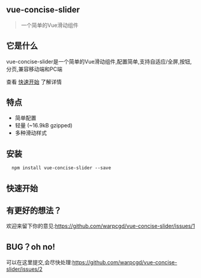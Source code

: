 ## vue-concise-slider

> 一个简单的Vue滑动组件

## 它是什么

vue-concise-slider是一个简单的Vue滑动组件,配置简单,支持自适应/全屏,按钮,分页,兼容移动端和PC端

查看 [快速开始](#安装) 了解详情

## 特点

* 简单配置
* 轻量 (~16.9kB gzipped)
* 多种滑动样式

## 安装

```html
  npm install vue-concise-slider --save
```

## 快速开始

<vuep template="#example"></vuep>


## 有更好的想法？
欢迎来留下你的意见:https://github.com/warpcgd/vue-concise-slider/issues/1

## BUG？oh no!
可以在这里提交,会尽快处理:https://github.com/warpcgd/vue-concise-slider/issues/2



<script v-pre type="text/x-template" id="example">
  <template>
    <slider :pages="pages" :sliderinit="sliderinit">
    <!-- slot  -->
    </slider>
  </template>

  <script>
    import slider from 'module.js'// 引入slider组件
    module.exports = {
         components: {
              slider
         },
         data () {
            return {
              //图片列表[arr]
              pages:[
                {
                  html: 'slide1',
                  style:{
                   'background': '#1bbc9b'
                  }
                },
                {
                 html: 'slide2',
                 style:{
                    background:'#4bbfc3'
                  }
                },
                {
                  html: 'slide3',
                  style:{
                    background:'#333'
                  },
                }
              ],
              //滑动配置[obj]
              sliderinit: {
                currentPage: 0,//当前页码
                thresholdDistance: 100,//滑动判定距离
                thresholdTime: 300,//滑动判定时间
                loop:true,//循环滚动
                infinite:1,//无限滚动前后遍历数
                slidesToScroll:1,//每次滑动项数
              }
            }
         }
    }
  </script>
</script>
